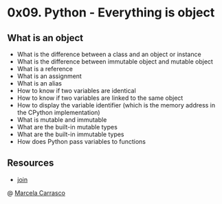 # 0x09. Python - Everything is object

## What is an object
- What is the difference between a class and an object or instance
- What is the difference between immutable object and mutable object
- What is a reference
- What is an assignment
- What is an alias
- How to know if two variables are identical
- How to know if two variables are linked to the same object
- How to display the variable identifier (which is the memory address in the CPython implementation)
- What is mutable and immutable
- What are the built-in mutable types
- What are the built-in immutable types
- How does Python pass variables to functions

## Resources
- [join](https://www.geeksforgeeks.org/python-string-join-method/)

@ [Marcela Carrasco](https://www.linkedin.com/in/marcela-carrasco-piaggio-0796b333/)
